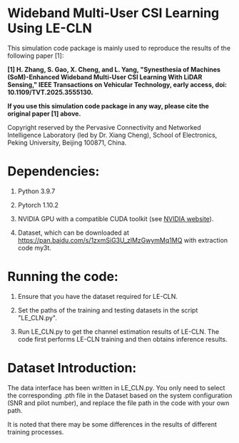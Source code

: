 # Wideband Multi-User CSI Learning Using LE-CLN

 This simulation code package is mainly used to reproduce the results of the following paper [1]:

 __[1] H. Zhang, S. Gao, X. Cheng, and L. Yang, "Synesthesia of Machines (SoM)-Enhanced Wideband Multi-User CSI Learning With LiDAR Sensing," IEEE Transactions on Vehicular Technology, early access, doi: 10.1109/TVT.2025.3555130.__

 __If you use this simulation code package in any way, please cite the original paper [1] above.__

 Copyright reserved by the Pervasive Connectivity and Networked Intelligence Laboratory (led by Dr. Xiang Cheng), School of Electronics, Peking University, Beijing 100871, China. 


# Dependencies:
1) Python 3.9.7 

2) Pytorch 1.10.2

3) NVIDIA GPU with a compatible CUDA toolkit (see [NVIDIA website](https://developer.nvidia.com/cuda-toolkit)).

4) Dataset, which can be downloaded at https://pan.baidu.com/s/1zxmSiG3U_zlMzGwymMq1MQ with extraction code my3t.


# Running the code:

1) Ensure that you have the dataset required for LE-CLN.

2) Set the paths of the training and testing datasets in the script "LE_CLN.py".

3) Run LE_CLN.py to get the channel estimation results of LE-CLN. The code first performs LE-CLN training and then obtains inference results.

# Dataset Introduction:
The data interface has been written in LE_CLN.py. You only need to select the corresponding .pth file in the Dataset based on the system configuration (SNR and pilot number), and replace the file path in the code with your own path.

It is noted that there may be some differences in the results of different training processes. 

